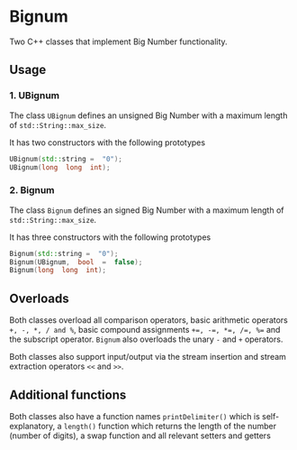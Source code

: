 # Bignum

Two C++ classes that implement Big Number functionality.

## Usage

### 1. UBignum

The class `UBignum` defines an unsigned Big Number with a maximum length of `std::String::max_size`.

It has two constructors with the following prototypes

```C++
UBignum(std::string =  "0");
UBignum(long  long  int);
```

### 2. Bignum

The class `Bignum` defines an signed Big Number with a maximum length of `std::String::max_size`.

It has three constructors with the following prototypes

```C++
Bignum(std::string =  "0");
Bignum(UBignum,  bool  =  false);
Bignum(long  long  int);
```

## Overloads

Both classes overload all comparison operators, basic arithmetic operators `+, -, *, / and %`, basic compound assignments `+=, -=, *=, /=, %=` and the subscript operator. `Bignum` also overloads the unary `-` and `+` operators.

Both classes also support input/output via the stream insertion and stream extraction operators `<<` and `>>`.

## Additional functions

Both classes also have a function names `printDelimiter()` which is self-explanatory, a `length()` function which returns the length of the number (number of digits), a swap function and all relevant setters and getters
